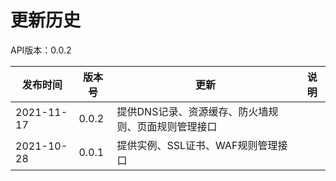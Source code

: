 # 更新历史 #
API版本：0.0.2

| 发布时间   | 版本号 | 更新          | 说明           |
| ---------- | ------ | ------------- | -------------- |
| 2021-11-17 | 0.0.2  | 提供DNS记录、资源缓存、防火墙规则、页面规则管理接口 ||
| 2021-10-28 | 0.0.1  | 提供实例、SSL证书、WAF规则管理接口 ||